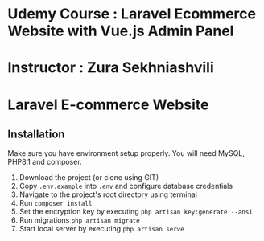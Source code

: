 # Udemy Course : Laravel Ecommerce Website with Vue.js Admin Panel
# Instructor : Zura Sekhniashvili
# Laravel E-commerce Website

## Installation 
Make sure you have environment setup properly. You will need MySQL, PHP8.1 and composer.

1. Download the project (or clone using GIT)
2. Copy `.env.example` into `.env` and configure database credentials
3. Navigate to the project's root directory using terminal
4. Run `composer install`
5. Set the encryption key by executing `php artisan key:generate --ansi`
6. Run migrations `php artisan migrate`
7. Start local server by executing `php artisan serve`
